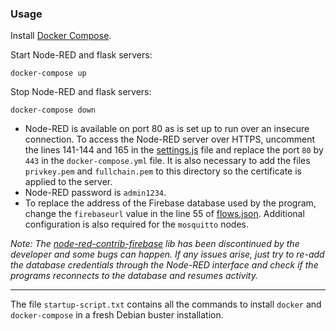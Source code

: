 ### Usage

Install [Docker Compose](https://docs.docker.com/compose/install/).

Start Node-RED and flask servers:

```
docker-compose up
```

Stop Node-RED and flask servers:

```
docker-compose down
```

* Node-RED is available on port 80 as is set up to run over an insecure connection. To access the Node-RED server over HTTPS, uncomment the lines 141-144 and 165 in the [settings.js](node-red/settings.js) file and replace the port `80` by `443` in the `docker-compose.yml` file. It is also necessary to add the files `privkey.pem` and `fullchain.pem` to this directory so the certificate is applied to the server.
* Node-RED password is `admin1234`.
* To replace the address of the Firebase database used by the program, change the `firebaseurl` value in the line 55 of [flows.json](node-red/settings.js). Additional configuration is also required for the `mosquitto` nodes.

*Note: The [node-red-contrib-firebase](https://github.com/deldrid1/node-red-contrib-firebase) lib has been discontinued by the developer and some bugs can happen. If any issues arise, just try to re-add the database credentials through the Node-RED interface and check if the programs reconnects to the database and resumes activity.*

----

The file `startup-script.txt` contains all the commands to install `docker` and `docker-compose` in a fresh Debian buster installation.